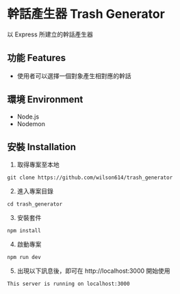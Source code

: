 # 幹話產生器 Trash Generator
以 Express 所建立的幹話產生器

## 功能 Features
- 使用者可以選擇一個對象產生相對應的幹話

## 環境 Environment
- Node.js
- Nodemon

## 安裝 Installation

1. 取得專案至本地
```
git clone https://github.com/wilson614/trash_generator
```
2. 進入專案目錄
```
cd trash_generator
```
3. 安裝套件
```
npm install
```
4. 啟動專案
```
npm run dev
```
5. 出現以下訊息後，即可在 http://localhost:3000 開始使用
```
This server is running on localhost:3000
```
